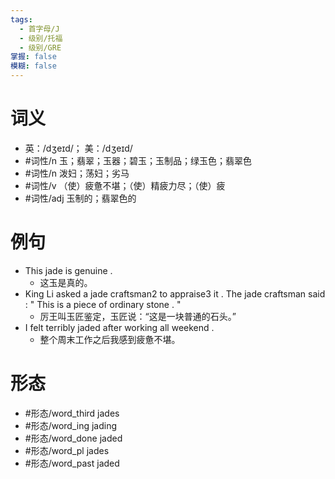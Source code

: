 ```yaml
---
tags:
  - 首字母/J
  - 级别/托福
  - 级别/GRE
掌握: false
模糊: false
---
```

# 词义
- 英：/dʒeɪd/； 美：/dʒeɪd/
- #词性/n  玉；翡翠；玉器；碧玉；玉制品；绿玉色；翡翠色
- #词性/n  泼妇；荡妇；劣马
- #词性/v  （使）疲惫不堪；（使）精疲力尽；（使）疲
- #词性/adj  玉制的；翡翠色的
# 例句
- This jade is genuine .
	- 这玉是真的。
- King Li asked a jade craftsman2 to appraise3 it . The jade craftsman said : " This is a piece of ordinary stone . "
	- 厉王叫玉匠鉴定，玉匠说：“这是一块普通的石头。”
- I felt terribly jaded after working all weekend .
	- 整个周末工作之后我感到疲惫不堪。
# 形态
- #形态/word_third jades
- #形态/word_ing jading
- #形态/word_done jaded
- #形态/word_pl jades
- #形态/word_past jaded
